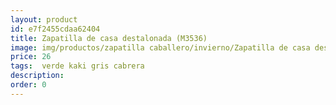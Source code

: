 ```yaml
---
layout: product
id: e7f2455cdaa62404
title: Zapatilla de casa destalonada (M3536)
image: img/productos/zapatilla caballero/invierno/Zapatilla de casa destalonada (M3536)=26= verde kaki gris cabrera.webp
price: 26
tags:  verde kaki gris cabrera
description: 
order: 0
---
```

